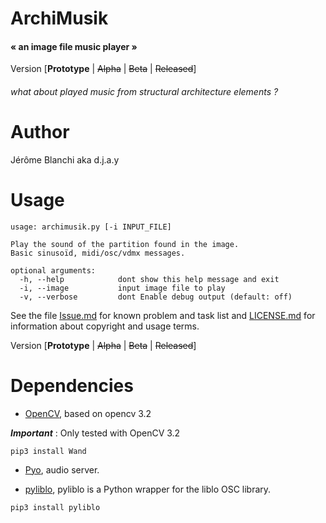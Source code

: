 # ArchiMusik
#### « an image file music player »

Version [__Prototype__ | ~~Alpha~~ | ~~Beta~~ | ~~Released~~]

###### what about played music from structural architecture elements ?

# Author
Jérôme Blanchi aka d.j.a.y

# Usage
```
usage: archimusik.py [-i INPUT_FILE]

Play the sound of the partition found in the image.
Basic sinusoïd, midi/osc/vdmx messages.

optional arguments:
  -h, --help            dont show this help message and exit
  -i, --image           input image file to play
  -v, --verbose         dont Enable debug output (default: off)
```

See the file [Issue.md](Issues.md) for known problem and task list and [LICENSE.md](LICENSE.md)
for information about copyright and usage terms.

Version [__Prototype__ | ~~Alpha~~ | ~~Beta~~ | ~~Released~~]

# Dependencies
* [OpenCV](http://opencv.org/), based on opencv 3.2

___Important___ : Only tested with OpenCV 3.2

```
pip3 install Wand
```
* [Pyo](http://ajaxsoundstudio.com/pyodoc), audio server.

* [pyliblo](http://das.nasophon.de/pyliblo/), pyliblo is a Python wrapper for the liblo OSC library.
```
pip3 install pyliblo
```
